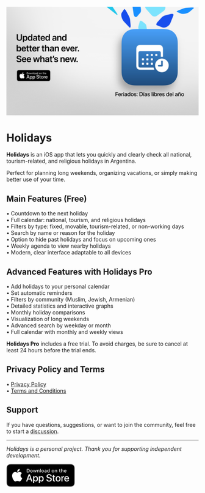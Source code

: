 [![Holidays App](images/banner.png)](https://apps.apple.com/app/id6744455042)

# Holidays

**Holidays** is an iOS app that lets you quickly and clearly check all national, tourism-related, and religious holidays in Argentina.

Perfect for planning long weekends, organizing vacations, or simply making better use of your time.

## Main Features (Free)

• Countdown to the next holiday  
• Full calendar: national, tourism, and religious holidays  
• Filters by type: fixed, movable, tourism-related, or non-working days  
• Search by name or reason for the holiday  
• Option to hide past holidays and focus on upcoming ones  
• Weekly agenda to view nearby holidays  
• Modern, clear interface adaptable to all devices  

## Advanced Features with Holidays Pro

• Add holidays to your personal calendar  
• Set automatic reminders  
• Filters by community (Muslim, Jewish, Armenian)  
• Detailed statistics and interactive graphs  
• Monthly holiday comparisons  
• Visualization of long weekends  
• Advanced search by weekday or month  
• Full calendar with monthly and weekly views  

**Holidays Pro** includes a free trial. To avoid charges, be sure to cancel at least 24 hours before the trial ends.

## Privacy Policy and Terms

• [Privacy Policy](https://lucasditomase.github.io/feriados/en/privacy-policy)  
• [Terms and Conditions](https://lucasditomase.github.io/feriados/en/terms-and-conditions)  

## Support

If you have questions, suggestions, or want to join the community, feel free to start a [discussion](https://github.com/lucasditomase/feriados/discussions).

---

*Holidays is a personal project. Thank you for supporting independent development.*

<p align="left">
  <a href="https://apps.apple.com/app/id6744455042">
    <img src="images/download-badge.svg" alt="Download on the App Store" height="60">
  </a>
</p>
